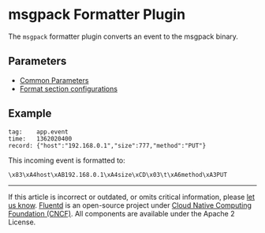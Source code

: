 # msgpack Formatter Plugin

The `msgpack` formatter plugin converts an event to the msgpack binary.


## Parameters

-   [Common Parameters](/configuration/plugin-common-parameters.md)
-   [Format section configurations](/configuration/format-section.md)


## Example

```text
tag:    app.event
time:   1362020400
record: {"host":"192.168.0.1","size":777,"method":"PUT"}
```

This incoming event is formatted to:

```text
\x83\xA4host\xAB192.168.0.1\xA4size\xCD\x03\t\xA6method\xA3PUT
```



------------------------------------------------------------------------

If this article is incorrect or outdated, or omits critical information, please
[let us know](https://github.com/fluent/fluentd-docs-gitbook/issues?state=open).
[Fluentd](http://www.fluentd.org/) is an open-source project under
[Cloud Native Computing Foundation (CNCF)](https://cncf.io/). All components are
available under the Apache 2 License.

